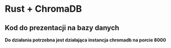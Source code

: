 # Rust + ChromaDB
## Kod do prezentacji na bazy danych

**Do działania potrzebna jest działająca instancja chromadb na porcie 8000**

